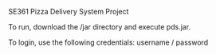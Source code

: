 SE361 Pizza Delivery System Project

To run, download the /jar directory and execute pds.jar.

To login, use the following credentials: username / password
